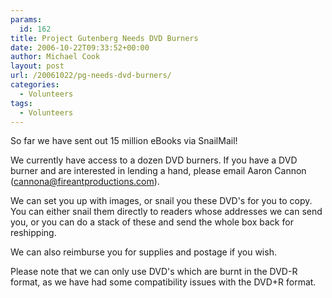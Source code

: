 ```yaml
---
params:
  id: 162
title: Project Gutenberg Needs DVD Burners
date: 2006-10-22T09:33:52+00:00
author: Michael Cook
layout: post
url: /20061022/pg-needs-dvd-burners/
categories:
  - Volunteers
tags:
  - Volunteers
---
```

So far we have sent out 15 million eBooks via SnailMail!

We currently have access to a dozen DVD burners. If you have a DVD burner and are interested in lending a hand, please email Aaron Cannon (cannona@fireantproductions.com).

We can set you up with images, or snail you these DVD's for you to copy. You can either snail them directly to readers whose addresses we can send you, or you can do a stack of these and send the whole box back for reshipping.

We can also reimburse you for supplies and postage if you wish.

Please note that we can only use DVD's which are burnt in the DVD-R format, as we have had some compatibility issues with the DVD+R format.
